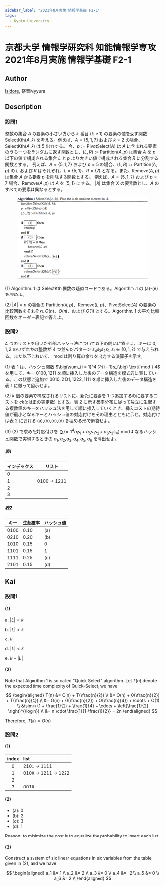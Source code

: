 ```yaml
---
sidebar_label: "2021年8月実施 情報学基礎 F2-1"
tags:
  - Kyoto-University
---
```

# 京都大学 情報学研究科 知能情報学専攻 2021年8月実施 情報学基礎 F2-1

## **Author**
[Isidore](https://github.com/heacsing), 祭音Myyura

## **Description**
### 設問1
整数の集合 $A$ の要素の小さい方から $k$ 番目 $(k \ge 1)$ の要素の値を返す関数 $\text{SelectKth}(A,k)$ を考える。例えば、$A = \{5,1,7\}$ および $k = 2$ の場合、$\text{SelectKth}(A,k)$ は $5$ 出力する。
今、$p:= \text{PivotSelect}(A)$ は $A$ に含まれる要素のうち一つをランダムに返す関数とし、$(L,R):= \text{Partition}(A,p)$ は集合 $A$ を $p$ 以下の値で構成される集合 $L$ と $p$ より大きい値で構成される集合 $R$ に分割する関数とする。
例えば、$A = \{5,1,7\}$ および $p = 5$ の場合、$(L,R):= \text{Partition}(A,p)$ の $L$ および $R$ はそれぞれ、$L = \{5,1\}$、$R = \{7\}$ となる。また、$\text{Remove}(A,p)$ は集合 $A$ から要素 $p$ を削除する関数とする。
例えば、$A = \{5,1,7\}$ および $p = 7$ 場合、$\text{Remove}(A,p)$ は $A$ を $\{5,1\}$ にする。
$|X|$ は集合 $X$ の要素数とし、$A$ のすべての要素は異なるとする。

<figure style="text-align:center;">
  <img src="https://raw.githubusercontent.com/Myyura/the_kai_project_assets/main/kakomonn/kyoto_university/informatics/ist_202108_kiso_f2_1_p1.png" width="500" alt=""/>
</figure>

(1) Algorithm. $1$ は SelectKth 関数の疑似コードである。Algorithm .$1$ の (a)-(e) を埋めよ。

(2) $|A| = n$ の場合の $\text{Partition}(A,p)$、$\text{Remove}(L,p)$、$\text{PivotSelect}(A)$ の要素の比較回数をそれぞれ $O(n)$、$O(n)$、および $O(1)$ とする。Algorithm. $1$ の平均比較回数をオーダー表記で答えよ。

### 設問2

$4$ つのリストを用いた外部ハッシュ法について以下の問いに答えよ。キーは $0,1,2$ のいずれかの整数が $4$ つ並んだパターン $s_4s_3s_2s_1,s_i \in \{0,1,2\}$ で与えられる。また以下において、$\text{ mod }$ は割り算の余りを出力する演算子を示す。

(1) 表 $1$ は、ハッシュ関数 $\big(\sum_{i = 1}^4 3^{i - 1}s_i\big) \text{ mod } 4$ を用して、キー $0100,1211$ を順に挿入した後のデータ構造を模式的に表している。この状態に追加で $0010,2101,1222,1111$ を順に挿入した後のデータ構造を表 $1$ に倣って図示せよ。

(2) $k$ 個の要素で構成されるリストに、新たに要素を $1$ つ追加するのに要するコストを $ck(c\text{は正の実定数})$ とする。表 $2$ に示す確率分布に従って独立に生起する複数個のキーをハッシュ法を用して順に挿入していくとき、挿入コストの期待値が最小となるキーとハッシュ値の対応付けをその理由とともに示せ。対応付けは表 $2$ における (a),(b),(c),(d) を埋める形で解答せよ。

(3) (2) で求めた対応付けを $\big(\sum{i = 1}^4 a_is_i + a_5s_1s_2 + a_6s_3s_4\big)\text{ mod } 4$ なるハッシュ関数で実現するときの $a_1,a_2,a_3,a_4,a_5,a_6$ を導出せよ。

##### 表1

|インデックス|リスト|
|-|-|
|0||
|1|0100 $\rightarrow$ 1211|
|2||
|3||

##### 表2

|キー|生起確率|ハッシュ値|
|-|-|-|
|0100|0.10|(a)|
|0210|0.20|(b)|
|1010|0.15|0|
|1101|0.15|1|
|1111|0.25|(c)|
|2101|0.15|(d)|

## **Kai**

### 設問1
#### (1)

a. $|L| = k$ 

b. $|L| > k$

c. $k$

d. $|L| < k$

e. $k - |L|$

#### (2)
Note that Algorithm 1 is so called "Quick Select" algorithm.
Let $T(n)$ denote the expected time complexity of Quick-Select, we have

$$
\begin{aligned}
T(n) &= O(n) + T(\frac{n}{2}) \\
&= O(n) + O(\frac{n}{2}) + T(\frac{n}{4}) \\
&= O(n) + O(\frac{n}{2}) + O(\frac{n}{4}) + \cdots + O(1) \\
&\sim n (1 + \frac{1}{2} + \frac{1}{4} + \cdots + \left(\frac{1}{2} \right)^{\log n}) \\
&= n \cdot \frac{1}{1-\frac{1}{2}} = 2n
\end{aligned}
$$

Therefore, $T(n) = O(n)$

### 設問2
#### (1)

|index|list|
|:-:|:-|
|0|2101 -> 1111|
|1|0100 -> 1211 -> 1222|
|2||
|3|0010|

#### (2)
- (a): 0
- (b): 2
- ($c$): 3
- (d): 1

Reason: to minimize the cost is to equalize the probability to insert each list

#### (3)

Construct a system of six linear equations in six variables from the table given in (2), and we have

$$
\begin{aligned}
    a_1 &= 1 \\
    a_2 &= 2 \\
    a_3 &= 0 \\ 
    a_4 &= -2 \\
    a_5 &= 0 \\
    a_6 &= 2 \\
\end{aligned}
$$
